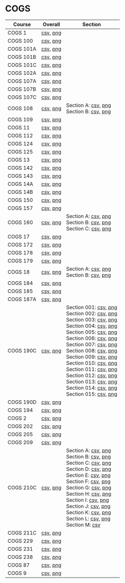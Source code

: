 # COGS

| Course | Overall | Section |
| ------ | ------- | ------- |
| COGS 1 | [csv](https://github.com/UCSD-Historical-Enrollment-Data/2025Spring/blob/main/overall/COGS%201.csv), [png](https://raw.githubusercontent.com/UCSD-Historical-Enrollment-Data/2025Spring/main/plot_overall/COGS%201.png) |  |
| COGS 100 | [csv](https://github.com/UCSD-Historical-Enrollment-Data/2025Spring/blob/main/overall/COGS%20100.csv), [png](https://raw.githubusercontent.com/UCSD-Historical-Enrollment-Data/2025Spring/main/plot_overall/COGS%20100.png) |  |
| COGS 101A | [csv](https://github.com/UCSD-Historical-Enrollment-Data/2025Spring/blob/main/overall/COGS%20101A.csv), [png](https://raw.githubusercontent.com/UCSD-Historical-Enrollment-Data/2025Spring/main/plot_overall/COGS%20101A.png) |  |
| COGS 101B | [csv](https://github.com/UCSD-Historical-Enrollment-Data/2025Spring/blob/main/overall/COGS%20101B.csv), [png](https://raw.githubusercontent.com/UCSD-Historical-Enrollment-Data/2025Spring/main/plot_overall/COGS%20101B.png) |  |
| COGS 101C | [csv](https://github.com/UCSD-Historical-Enrollment-Data/2025Spring/blob/main/overall/COGS%20101C.csv), [png](https://raw.githubusercontent.com/UCSD-Historical-Enrollment-Data/2025Spring/main/plot_overall/COGS%20101C.png) |  |
| COGS 102A | [csv](https://github.com/UCSD-Historical-Enrollment-Data/2025Spring/blob/main/overall/COGS%20102A.csv), [png](https://raw.githubusercontent.com/UCSD-Historical-Enrollment-Data/2025Spring/main/plot_overall/COGS%20102A.png) |  |
| COGS 107A | [csv](https://github.com/UCSD-Historical-Enrollment-Data/2025Spring/blob/main/overall/COGS%20107A.csv), [png](https://raw.githubusercontent.com/UCSD-Historical-Enrollment-Data/2025Spring/main/plot_overall/COGS%20107A.png) |  |
| COGS 107B | [csv](https://github.com/UCSD-Historical-Enrollment-Data/2025Spring/blob/main/overall/COGS%20107B.csv), [png](https://raw.githubusercontent.com/UCSD-Historical-Enrollment-Data/2025Spring/main/plot_overall/COGS%20107B.png) |  |
| COGS 107C | [csv](https://github.com/UCSD-Historical-Enrollment-Data/2025Spring/blob/main/overall/COGS%20107C.csv), [png](https://raw.githubusercontent.com/UCSD-Historical-Enrollment-Data/2025Spring/main/plot_overall/COGS%20107C.png) |  |
| COGS 108 | [csv](https://github.com/UCSD-Historical-Enrollment-Data/2025Spring/blob/main/overall/COGS%20108.csv), [png](https://raw.githubusercontent.com/UCSD-Historical-Enrollment-Data/2025Spring/main/plot_overall/COGS%20108.png) | Section A: [csv](https://github.com/UCSD-Historical-Enrollment-Data/2025Spring/blob/main/section/COGS%20108_A.csv), [png](https://raw.githubusercontent.com/UCSD-Historical-Enrollment-Data/2025Spring/main/plot_section/COGS%20108_A.png)<br>Section B: [csv](https://github.com/UCSD-Historical-Enrollment-Data/2025Spring/blob/main/section/COGS%20108_B.csv), [png](https://raw.githubusercontent.com/UCSD-Historical-Enrollment-Data/2025Spring/main/plot_section/COGS%20108_B.png) |
| COGS 109 | [csv](https://github.com/UCSD-Historical-Enrollment-Data/2025Spring/blob/main/overall/COGS%20109.csv), [png](https://raw.githubusercontent.com/UCSD-Historical-Enrollment-Data/2025Spring/main/plot_overall/COGS%20109.png) |  |
| COGS 11 | [csv](https://github.com/UCSD-Historical-Enrollment-Data/2025Spring/blob/main/overall/COGS%2011.csv), [png](https://raw.githubusercontent.com/UCSD-Historical-Enrollment-Data/2025Spring/main/plot_overall/COGS%2011.png) |  |
| COGS 112 | [csv](https://github.com/UCSD-Historical-Enrollment-Data/2025Spring/blob/main/overall/COGS%20112.csv), [png](https://raw.githubusercontent.com/UCSD-Historical-Enrollment-Data/2025Spring/main/plot_overall/COGS%20112.png) |  |
| COGS 124 | [csv](https://github.com/UCSD-Historical-Enrollment-Data/2025Spring/blob/main/overall/COGS%20124.csv), [png](https://raw.githubusercontent.com/UCSD-Historical-Enrollment-Data/2025Spring/main/plot_overall/COGS%20124.png) |  |
| COGS 125 | [csv](https://github.com/UCSD-Historical-Enrollment-Data/2025Spring/blob/main/overall/COGS%20125.csv), [png](https://raw.githubusercontent.com/UCSD-Historical-Enrollment-Data/2025Spring/main/plot_overall/COGS%20125.png) |  |
| COGS 13 | [csv](https://github.com/UCSD-Historical-Enrollment-Data/2025Spring/blob/main/overall/COGS%2013.csv), [png](https://raw.githubusercontent.com/UCSD-Historical-Enrollment-Data/2025Spring/main/plot_overall/COGS%2013.png) |  |
| COGS 142 | [csv](https://github.com/UCSD-Historical-Enrollment-Data/2025Spring/blob/main/overall/COGS%20142.csv), [png](https://raw.githubusercontent.com/UCSD-Historical-Enrollment-Data/2025Spring/main/plot_overall/COGS%20142.png) |  |
| COGS 143 | [csv](https://github.com/UCSD-Historical-Enrollment-Data/2025Spring/blob/main/overall/COGS%20143.csv), [png](https://raw.githubusercontent.com/UCSD-Historical-Enrollment-Data/2025Spring/main/plot_overall/COGS%20143.png) |  |
| COGS 14A | [csv](https://github.com/UCSD-Historical-Enrollment-Data/2025Spring/blob/main/overall/COGS%2014A.csv), [png](https://raw.githubusercontent.com/UCSD-Historical-Enrollment-Data/2025Spring/main/plot_overall/COGS%2014A.png) |  |
| COGS 14B | [csv](https://github.com/UCSD-Historical-Enrollment-Data/2025Spring/blob/main/overall/COGS%2014B.csv), [png](https://raw.githubusercontent.com/UCSD-Historical-Enrollment-Data/2025Spring/main/plot_overall/COGS%2014B.png) |  |
| COGS 150 | [csv](https://github.com/UCSD-Historical-Enrollment-Data/2025Spring/blob/main/overall/COGS%20150.csv), [png](https://raw.githubusercontent.com/UCSD-Historical-Enrollment-Data/2025Spring/main/plot_overall/COGS%20150.png) |  |
| COGS 157 | [csv](https://github.com/UCSD-Historical-Enrollment-Data/2025Spring/blob/main/overall/COGS%20157.csv), [png](https://raw.githubusercontent.com/UCSD-Historical-Enrollment-Data/2025Spring/main/plot_overall/COGS%20157.png) |  |
| COGS 160 | [csv](https://github.com/UCSD-Historical-Enrollment-Data/2025Spring/blob/main/overall/COGS%20160.csv), [png](https://raw.githubusercontent.com/UCSD-Historical-Enrollment-Data/2025Spring/main/plot_overall/COGS%20160.png) | Section A: [csv](https://github.com/UCSD-Historical-Enrollment-Data/2025Spring/blob/main/section/COGS%20160_A.csv), [png](https://raw.githubusercontent.com/UCSD-Historical-Enrollment-Data/2025Spring/main/plot_section/COGS%20160_A.png)<br>Section B: [csv](https://github.com/UCSD-Historical-Enrollment-Data/2025Spring/blob/main/section/COGS%20160_B.csv), [png](https://raw.githubusercontent.com/UCSD-Historical-Enrollment-Data/2025Spring/main/plot_section/COGS%20160_B.png)<br>Section C: [csv](https://github.com/UCSD-Historical-Enrollment-Data/2025Spring/blob/main/section/COGS%20160_C.csv), [png](https://raw.githubusercontent.com/UCSD-Historical-Enrollment-Data/2025Spring/main/plot_section/COGS%20160_C.png) |
| COGS 17 | [csv](https://github.com/UCSD-Historical-Enrollment-Data/2025Spring/blob/main/overall/COGS%2017.csv), [png](https://raw.githubusercontent.com/UCSD-Historical-Enrollment-Data/2025Spring/main/plot_overall/COGS%2017.png) |  |
| COGS 172 | [csv](https://github.com/UCSD-Historical-Enrollment-Data/2025Spring/blob/main/overall/COGS%20172.csv), [png](https://raw.githubusercontent.com/UCSD-Historical-Enrollment-Data/2025Spring/main/plot_overall/COGS%20172.png) |  |
| COGS 178 | [csv](https://github.com/UCSD-Historical-Enrollment-Data/2025Spring/blob/main/overall/COGS%20178.csv), [png](https://raw.githubusercontent.com/UCSD-Historical-Enrollment-Data/2025Spring/main/plot_overall/COGS%20178.png) |  |
| COGS 179 | [csv](https://github.com/UCSD-Historical-Enrollment-Data/2025Spring/blob/main/overall/COGS%20179.csv), [png](https://raw.githubusercontent.com/UCSD-Historical-Enrollment-Data/2025Spring/main/plot_overall/COGS%20179.png) |  |
| COGS 18 | [csv](https://github.com/UCSD-Historical-Enrollment-Data/2025Spring/blob/main/overall/COGS%2018.csv), [png](https://raw.githubusercontent.com/UCSD-Historical-Enrollment-Data/2025Spring/main/plot_overall/COGS%2018.png) | Section A: [csv](https://github.com/UCSD-Historical-Enrollment-Data/2025Spring/blob/main/section/COGS%2018_A.csv), [png](https://raw.githubusercontent.com/UCSD-Historical-Enrollment-Data/2025Spring/main/plot_section/COGS%2018_A.png)<br>Section B: [csv](https://github.com/UCSD-Historical-Enrollment-Data/2025Spring/blob/main/section/COGS%2018_B.csv), [png](https://raw.githubusercontent.com/UCSD-Historical-Enrollment-Data/2025Spring/main/plot_section/COGS%2018_B.png) |
| COGS 184 | [csv](https://github.com/UCSD-Historical-Enrollment-Data/2025Spring/blob/main/overall/COGS%20184.csv), [png](https://raw.githubusercontent.com/UCSD-Historical-Enrollment-Data/2025Spring/main/plot_overall/COGS%20184.png) |  |
| COGS 185 | [csv](https://github.com/UCSD-Historical-Enrollment-Data/2025Spring/blob/main/overall/COGS%20185.csv), [png](https://raw.githubusercontent.com/UCSD-Historical-Enrollment-Data/2025Spring/main/plot_overall/COGS%20185.png) |  |
| COGS 187A | [csv](https://github.com/UCSD-Historical-Enrollment-Data/2025Spring/blob/main/overall/COGS%20187A.csv), [png](https://raw.githubusercontent.com/UCSD-Historical-Enrollment-Data/2025Spring/main/plot_overall/COGS%20187A.png) |  |
| COGS 190C | [csv](https://github.com/UCSD-Historical-Enrollment-Data/2025Spring/blob/main/overall/COGS%20190C.csv), [png](https://raw.githubusercontent.com/UCSD-Historical-Enrollment-Data/2025Spring/main/plot_overall/COGS%20190C.png) | Section 001: [csv](https://github.com/UCSD-Historical-Enrollment-Data/2025Spring/blob/main/section/COGS%20190C_001.csv), [png](https://raw.githubusercontent.com/UCSD-Historical-Enrollment-Data/2025Spring/main/plot_section/COGS%20190C_001.png)<br>Section 002: [csv](https://github.com/UCSD-Historical-Enrollment-Data/2025Spring/blob/main/section/COGS%20190C_002.csv), [png](https://raw.githubusercontent.com/UCSD-Historical-Enrollment-Data/2025Spring/main/plot_section/COGS%20190C_002.png)<br>Section 003: [csv](https://github.com/UCSD-Historical-Enrollment-Data/2025Spring/blob/main/section/COGS%20190C_003.csv), [png](https://raw.githubusercontent.com/UCSD-Historical-Enrollment-Data/2025Spring/main/plot_section/COGS%20190C_003.png)<br>Section 004: [csv](https://github.com/UCSD-Historical-Enrollment-Data/2025Spring/blob/main/section/COGS%20190C_004.csv), [png](https://raw.githubusercontent.com/UCSD-Historical-Enrollment-Data/2025Spring/main/plot_section/COGS%20190C_004.png)<br>Section 005: [csv](https://github.com/UCSD-Historical-Enrollment-Data/2025Spring/blob/main/section/COGS%20190C_005.csv), [png](https://raw.githubusercontent.com/UCSD-Historical-Enrollment-Data/2025Spring/main/plot_section/COGS%20190C_005.png)<br>Section 006: [csv](https://github.com/UCSD-Historical-Enrollment-Data/2025Spring/blob/main/section/COGS%20190C_006.csv), [png](https://raw.githubusercontent.com/UCSD-Historical-Enrollment-Data/2025Spring/main/plot_section/COGS%20190C_006.png)<br>Section 007: [csv](https://github.com/UCSD-Historical-Enrollment-Data/2025Spring/blob/main/section/COGS%20190C_007.csv), [png](https://raw.githubusercontent.com/UCSD-Historical-Enrollment-Data/2025Spring/main/plot_section/COGS%20190C_007.png)<br>Section 008: [csv](https://github.com/UCSD-Historical-Enrollment-Data/2025Spring/blob/main/section/COGS%20190C_008.csv), [png](https://raw.githubusercontent.com/UCSD-Historical-Enrollment-Data/2025Spring/main/plot_section/COGS%20190C_008.png)<br>Section 009: [csv](https://github.com/UCSD-Historical-Enrollment-Data/2025Spring/blob/main/section/COGS%20190C_009.csv), [png](https://raw.githubusercontent.com/UCSD-Historical-Enrollment-Data/2025Spring/main/plot_section/COGS%20190C_009.png)<br>Section 010: [csv](https://github.com/UCSD-Historical-Enrollment-Data/2025Spring/blob/main/section/COGS%20190C_010.csv), [png](https://raw.githubusercontent.com/UCSD-Historical-Enrollment-Data/2025Spring/main/plot_section/COGS%20190C_010.png)<br>Section 011: [csv](https://github.com/UCSD-Historical-Enrollment-Data/2025Spring/blob/main/section/COGS%20190C_011.csv), [png](https://raw.githubusercontent.com/UCSD-Historical-Enrollment-Data/2025Spring/main/plot_section/COGS%20190C_011.png)<br>Section 012: [csv](https://github.com/UCSD-Historical-Enrollment-Data/2025Spring/blob/main/section/COGS%20190C_012.csv), [png](https://raw.githubusercontent.com/UCSD-Historical-Enrollment-Data/2025Spring/main/plot_section/COGS%20190C_012.png)<br>Section 013: [csv](https://github.com/UCSD-Historical-Enrollment-Data/2025Spring/blob/main/section/COGS%20190C_013.csv), [png](https://raw.githubusercontent.com/UCSD-Historical-Enrollment-Data/2025Spring/main/plot_section/COGS%20190C_013.png)<br>Section 014: [csv](https://github.com/UCSD-Historical-Enrollment-Data/2025Spring/blob/main/section/COGS%20190C_014.csv), [png](https://raw.githubusercontent.com/UCSD-Historical-Enrollment-Data/2025Spring/main/plot_section/COGS%20190C_014.png)<br>Section 015: [csv](https://github.com/UCSD-Historical-Enrollment-Data/2025Spring/blob/main/section/COGS%20190C_015.csv), [png](https://raw.githubusercontent.com/UCSD-Historical-Enrollment-Data/2025Spring/main/plot_section/COGS%20190C_015.png) |
| COGS 190D | [csv](https://github.com/UCSD-Historical-Enrollment-Data/2025Spring/blob/main/overall/COGS%20190D.csv), [png](https://raw.githubusercontent.com/UCSD-Historical-Enrollment-Data/2025Spring/main/plot_overall/COGS%20190D.png) |  |
| COGS 194 | [csv](https://github.com/UCSD-Historical-Enrollment-Data/2025Spring/blob/main/overall/COGS%20194.csv), [png](https://raw.githubusercontent.com/UCSD-Historical-Enrollment-Data/2025Spring/main/plot_overall/COGS%20194.png) |  |
| COGS 2 | [csv](https://github.com/UCSD-Historical-Enrollment-Data/2025Spring/blob/main/overall/COGS%202.csv), [png](https://raw.githubusercontent.com/UCSD-Historical-Enrollment-Data/2025Spring/main/plot_overall/COGS%202.png) |  |
| COGS 202 | [csv](https://github.com/UCSD-Historical-Enrollment-Data/2025Spring/blob/main/overall/COGS%20202.csv), [png](https://raw.githubusercontent.com/UCSD-Historical-Enrollment-Data/2025Spring/main/plot_overall/COGS%20202.png) |  |
| COGS 205 | [csv](https://github.com/UCSD-Historical-Enrollment-Data/2025Spring/blob/main/overall/COGS%20205.csv), [png](https://raw.githubusercontent.com/UCSD-Historical-Enrollment-Data/2025Spring/main/plot_overall/COGS%20205.png) |  |
| COGS 209 | [csv](https://github.com/UCSD-Historical-Enrollment-Data/2025Spring/blob/main/overall/COGS%20209.csv), [png](https://raw.githubusercontent.com/UCSD-Historical-Enrollment-Data/2025Spring/main/plot_overall/COGS%20209.png) |  |
| COGS 210C | [csv](https://github.com/UCSD-Historical-Enrollment-Data/2025Spring/blob/main/overall/COGS%20210C.csv), [png](https://raw.githubusercontent.com/UCSD-Historical-Enrollment-Data/2025Spring/main/plot_overall/COGS%20210C.png) | Section A: [csv](https://github.com/UCSD-Historical-Enrollment-Data/2025Spring/blob/main/section/COGS%20210C_A.csv), [png](https://raw.githubusercontent.com/UCSD-Historical-Enrollment-Data/2025Spring/main/plot_section/COGS%20210C_A.png)<br>Section B: [csv](https://github.com/UCSD-Historical-Enrollment-Data/2025Spring/blob/main/section/COGS%20210C_B.csv), [png](https://raw.githubusercontent.com/UCSD-Historical-Enrollment-Data/2025Spring/main/plot_section/COGS%20210C_B.png)<br>Section C: [csv](https://github.com/UCSD-Historical-Enrollment-Data/2025Spring/blob/main/section/COGS%20210C_C.csv), [png](https://raw.githubusercontent.com/UCSD-Historical-Enrollment-Data/2025Spring/main/plot_section/COGS%20210C_C.png)<br>Section D: [csv](https://github.com/UCSD-Historical-Enrollment-Data/2025Spring/blob/main/section/COGS%20210C_D.csv), [png](https://raw.githubusercontent.com/UCSD-Historical-Enrollment-Data/2025Spring/main/plot_section/COGS%20210C_D.png)<br>Section E: [csv](https://github.com/UCSD-Historical-Enrollment-Data/2025Spring/blob/main/section/COGS%20210C_E.csv), [png](https://raw.githubusercontent.com/UCSD-Historical-Enrollment-Data/2025Spring/main/plot_section/COGS%20210C_E.png)<br>Section F: [csv](https://github.com/UCSD-Historical-Enrollment-Data/2025Spring/blob/main/section/COGS%20210C_F.csv), [png](https://raw.githubusercontent.com/UCSD-Historical-Enrollment-Data/2025Spring/main/plot_section/COGS%20210C_F.png)<br>Section G: [csv](https://github.com/UCSD-Historical-Enrollment-Data/2025Spring/blob/main/section/COGS%20210C_G.csv), [png](https://raw.githubusercontent.com/UCSD-Historical-Enrollment-Data/2025Spring/main/plot_section/COGS%20210C_G.png)<br>Section H: [csv](https://github.com/UCSD-Historical-Enrollment-Data/2025Spring/blob/main/section/COGS%20210C_H.csv), [png](https://raw.githubusercontent.com/UCSD-Historical-Enrollment-Data/2025Spring/main/plot_section/COGS%20210C_H.png)<br>Section I: [csv](https://github.com/UCSD-Historical-Enrollment-Data/2025Spring/blob/main/section/COGS%20210C_I.csv), [png](https://raw.githubusercontent.com/UCSD-Historical-Enrollment-Data/2025Spring/main/plot_section/COGS%20210C_I.png)<br>Section J: [csv](https://github.com/UCSD-Historical-Enrollment-Data/2025Spring/blob/main/section/COGS%20210C_J.csv), [png](https://raw.githubusercontent.com/UCSD-Historical-Enrollment-Data/2025Spring/main/plot_section/COGS%20210C_J.png)<br>Section K: [csv](https://github.com/UCSD-Historical-Enrollment-Data/2025Spring/blob/main/section/COGS%20210C_K.csv), [png](https://raw.githubusercontent.com/UCSD-Historical-Enrollment-Data/2025Spring/main/plot_section/COGS%20210C_K.png)<br>Section L: [csv](https://github.com/UCSD-Historical-Enrollment-Data/2025Spring/blob/main/section/COGS%20210C_L.csv), [png](https://raw.githubusercontent.com/UCSD-Historical-Enrollment-Data/2025Spring/main/plot_section/COGS%20210C_L.png)<br>Section M: [csv](https://github.com/UCSD-Historical-Enrollment-Data/2025Spring/blob/main/section/COGS%20210C_M.csv) |
| COGS 211C | [csv](https://github.com/UCSD-Historical-Enrollment-Data/2025Spring/blob/main/overall/COGS%20211C.csv), [png](https://raw.githubusercontent.com/UCSD-Historical-Enrollment-Data/2025Spring/main/plot_overall/COGS%20211C.png) |  |
| COGS 229 | [csv](https://github.com/UCSD-Historical-Enrollment-Data/2025Spring/blob/main/overall/COGS%20229.csv), [png](https://raw.githubusercontent.com/UCSD-Historical-Enrollment-Data/2025Spring/main/plot_overall/COGS%20229.png) |  |
| COGS 231 | [csv](https://github.com/UCSD-Historical-Enrollment-Data/2025Spring/blob/main/overall/COGS%20231.csv), [png](https://raw.githubusercontent.com/UCSD-Historical-Enrollment-Data/2025Spring/main/plot_overall/COGS%20231.png) |  |
| COGS 238 | [csv](https://github.com/UCSD-Historical-Enrollment-Data/2025Spring/blob/main/overall/COGS%20238.csv), [png](https://raw.githubusercontent.com/UCSD-Historical-Enrollment-Data/2025Spring/main/plot_overall/COGS%20238.png) |  |
| COGS 87 | [csv](https://github.com/UCSD-Historical-Enrollment-Data/2025Spring/blob/main/overall/COGS%2087.csv), [png](https://raw.githubusercontent.com/UCSD-Historical-Enrollment-Data/2025Spring/main/plot_overall/COGS%2087.png) |  |
| COGS 9 | [csv](https://github.com/UCSD-Historical-Enrollment-Data/2025Spring/blob/main/overall/COGS%209.csv), [png](https://raw.githubusercontent.com/UCSD-Historical-Enrollment-Data/2025Spring/main/plot_overall/COGS%209.png) |  |
